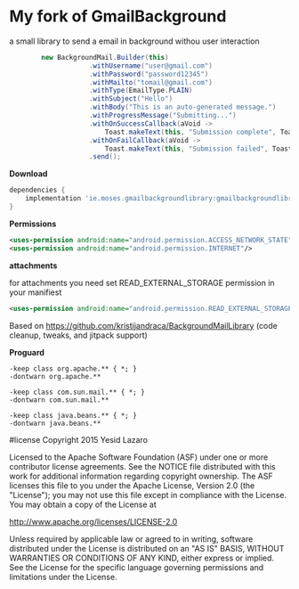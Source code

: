 # My fork of GmailBackground
a small library to send a email in background withou user interaction 
```java
        new BackgroundMail.Builder(this)
                    .withUsername("user@gmail.com")
                    .withPassword("password12345")
                    .withMailto("tomail@gmail.com")
                    .withType(EmailType.PLAIN)
                    .withSubject("Hello")
                    .withBody("This is an auto-generated message.")
                    .withProgressMessage("Submitting...")
                    .withOnSuccessCallback(aVoid -> 
                        Toast.makeText(this, "Submission complete", Toast.LENGTH_SHORT))
                    .withOnFailCallback(aVoid -> 
                        Toast.makeText(this, "Submission failed", Toast.LENGTH_SHORT))
                    .send();
```
**Download**

```groovy
dependencies {
    implementation 'ie.moses.gmailbackgroundlibrary:gmailbackgroundlibrary:1.0.1'
}
```

**Permissions**
```xml
<uses-permission android:name="android.permission.ACCESS_NETWORK_STATE"/>
<uses-permission android:name="android.permission.INTERNET"/>
```
**attachments**

 for attachments you need set READ_EXTERNAL_STORAGE permission in your manifiest 
 ```xml
 <uses-permission android:name="android.permission.READ_EXTERNAL_STORAGE"/>
```
Based on https://github.com/kristijandraca/BackgroundMailLibrary (code cleanup, tweaks, and jitpack support)

**Proguard**
```
-keep class org.apache.** { *; }
-dontwarn org.apache.**

-keep class com.sun.mail.** { *; }
-dontwarn com.sun.mail.**

-keep class java.beans.** { *; }
-dontwarn java.beans.**
```

#license
Copyright 2015 Yesid Lazaro

Licensed to the Apache Software Foundation (ASF) under one or more contributor license agreements. See the NOTICE file distributed with this work for additional information regarding copyright ownership. The ASF licenses this file to you under the Apache License, Version 2.0 (the "License"); you may not use this file except in compliance with the License. You may obtain a copy of the License at

http://www.apache.org/licenses/LICENSE-2.0

Unless required by applicable law or agreed to in writing, software distributed under the License is distributed on an "AS IS" BASIS, WITHOUT WARRANTIES OR CONDITIONS OF ANY KIND, either express or implied. See the License for the specific language governing permissions and limitations under the License.
